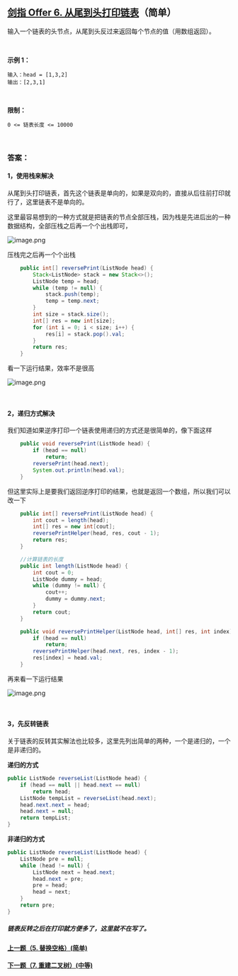 ## [剑指 Offer 6. 从尾到头打印链表](https://leetcode-cn.com/problems/cong-wei-dao-tou-da-yin-lian-biao-lcof/)（简单）

输入一个链表的头节点，从尾到头反过来返回每个节点的值（用数组返回）。

<br/>

**示例 1：**

```
输入：head = [1,3,2]
输出：[2,3,1]
```

<br/>

**限制：**

```
0 <= 链表长度 <= 10000
```

<br/>

### 答案：

#### 1，使用栈来解决

从尾到头打印链表，首先这个链表是单向的，如果是双向的，直接从后往前打印就行了，这里链表不是单向的。

这里最容易想到的一种方式就是把链表的节点全部压栈，因为栈是先进后出的一种数据结构，全部压栈之后再一个个出栈即可，

![image.png](https://pic.leetcode-cn.com/25440a620b76a3345266bc83fe15ba46f2bb93affd95d69e7546c048258892e1-image.png)

压栈完之后再一个个出栈

```java
    public int[] reversePrint(ListNode head) {
        Stack<ListNode> stack = new Stack<>();
        ListNode temp = head;
        while (temp != null) {
            stack.push(temp);
            temp = temp.next;
        }
        int size = stack.size();
        int[] res = new int[size];
        for (int i = 0; i < size; i++) {
            res[i] = stack.pop().val;
        }
        return res;
    }
```

看一下运行结果，效率不是很高

![image.png](https://pic.leetcode-cn.com/a741d742891f354dc427d73586cee65d1cbfb81bf5d8d23c798881889f99420e-image.png)

<br/>

#### 2，递归方式解决

我们知道如果逆序打印一个链表使用递归的方式还是很简单的，像下面这样

```java
    public void reversePrint(ListNode head) {
        if (head == null)
            return;
        reversePrint(head.next);
        System.out.println(head.val);
    }
```

但这里实际上是要我们返回逆序打印的结果，也就是返回一个数组，所以我们可以改一下

```java
    public int[] reversePrint(ListNode head) {
        int cout = length(head);
        int[] res = new int[cout];
        reversePrintHelper(head, res, cout - 1);
        return res;
    }

    //计算链表的长度
    public int length(ListNode head) {
        int cout = 0;
        ListNode dummy = head;
        while (dummy != null) {
            cout++;
            dummy = dummy.next;
        }
        return cout;
    }

    public void reversePrintHelper(ListNode head, int[] res, int index) {
        if (head == null)
            return;
        reversePrintHelper(head.next, res, index - 1);
        res[index] = head.val;
    }
```

再来看一下运行结果

![image.png](https://pic.leetcode-cn.com/2e41dd0edb69b1401d072ca36fed0bd2467cca7cc0648de65267f540414aa233-image.png)

<br/>

#### 3，先反转链表

关于链表的反转其实解法也比较多，这里先列出简单的两种，一个是递归的，一个是非递归的。

**递归的方式**

```java
public ListNode reverseList(ListNode head) {
    if (head == null || head.next == null)
        return head;
    ListNode tempList = reverseList(head.next);
    head.next.next = head;
    head.next = null;
    return tempList;
}
```

**非递归的方式**

```java
public ListNode reverseList(ListNode head) {
    ListNode pre = null;
    while (head != null) {
        ListNode next = head.next;
        head.next = pre;
        pre = head;
        head = next;
    }
    return pre;
}
```

##### 链表反转之后在打印就方便多了，这里就不在写了。



#### [上一题（5. 替换空格）(简单)](https://github.com/sdwwld/leetCode/blob/master/src/main/java/com/wld/java/offer/剑指Offer05.md)

#### [下一题（7. 重建二叉树）(中等)](https://github.com/sdwwld/leetCode/blob/master/src/main/java/com/wld/java/offer/剑指Offer07.md)
